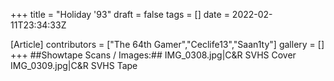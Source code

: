 +++
title = "Holiday '93"
draft = false
tags = []
date = 2022-02-11T23:34:33Z

[Article]
contributors = ["The 64th Gamer","Ceclife13","Saan1ty"]
gallery = []
+++
##Showtape Scans / Images:##
<gallery>
IMG_0308.jpg|C&R SVHS Cover
IMG_0309.jpg|C&R SVHS Tape
</gallery>